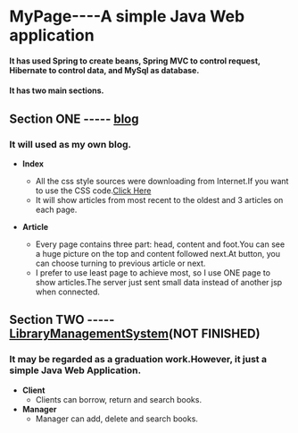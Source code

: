 # MyPage----A simple Java Web application
#### It has used Spring to create beans, Spring MVC to control request, Hibernate to control data, and MySql as database.
#### It has two main sections.
## Section ONE ----- [blog](https://github.com/TrafalgarRicardoLu/MyPage)
### It will used as my own blog.
- **Index**
    - All the css style sources were downloading from Internet.If you want to use the CSS code.[Click Here](https://github.com/TrafalgarRicardoLu/MyPage/tree/master/src/main/webapp/assets/css)<br/>
    - It will show articles from most recent to the oldest and 3 articles on each page.
  
- **Article**
    - Every page contains three part: head, content and foot.You can see a huge picture
     on the top and content followed next.At button, you can choose  turning to previous article or next.
    - I prefer to use least page to achieve most, so I use ONE page to show articles.The server just sent small data instead of another jsp when connected.
## Section TWO ----- [LibraryManagementSystem](https://github.com/TrafalgarRicardoLu/MyPage/tree/master/src/main/webapp/WEB-INF/jsp/user)(NOT FINISHED)
### It may be regarded as a graduation work.However, it just a simple Java Web Application.
- **Client**
     - Clients can borrow, return and search books.
- **Manager**
    - Manager can add, delete and search books.
    
    